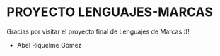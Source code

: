 # PROYECTO LENGUAJES-MARCAS
 Gracias por visitar el proyecto final de Lenguajes de Marcas :)!
 - Abel Riquelme Gómez
